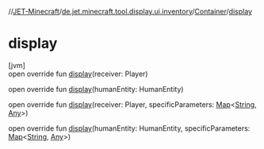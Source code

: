 //[JET-Minecraft](../../../index.md)/[de.jet.minecraft.tool.display.ui.inventory](../index.md)/[Container](index.md)/[display](display.md)

# display

[jvm]\
open override fun [display](display.md)(receiver: Player)

open override fun [display](display.md)(humanEntity: HumanEntity)

open override fun [display](display.md)(receiver: Player, specificParameters: [Map](https://kotlinlang.org/api/latest/jvm/stdlib/kotlin.collections/-map/index.html)&lt;[String](https://kotlinlang.org/api/latest/jvm/stdlib/kotlin/-string/index.html), [Any](https://kotlinlang.org/api/latest/jvm/stdlib/kotlin/-any/index.html)&gt;)

open override fun [display](display.md)(humanEntity: HumanEntity, specificParameters: [Map](https://kotlinlang.org/api/latest/jvm/stdlib/kotlin.collections/-map/index.html)&lt;[String](https://kotlinlang.org/api/latest/jvm/stdlib/kotlin/-string/index.html), [Any](https://kotlinlang.org/api/latest/jvm/stdlib/kotlin/-any/index.html)&gt;)
